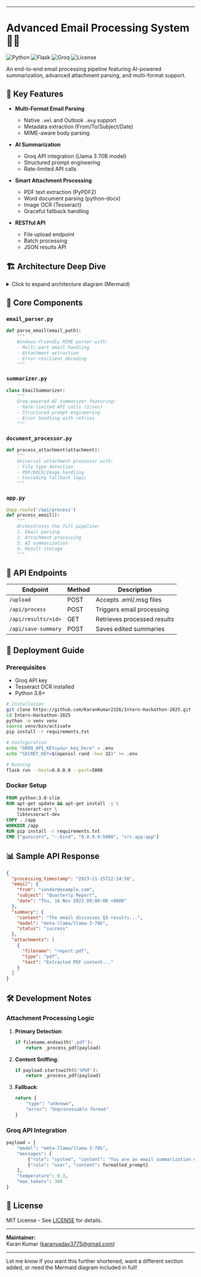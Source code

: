 

---

# Advanced Email Processing System 📧✨

![Python](https://img.shields.io/badge/python-3.8+-blue.svg)
![Flask](https://img.shields.io/badge/flask-2.0+-green.svg)
![Groq](https://img.shields.io/badge/Groq-API-orange)
![License](https://img.shields.io/badge/license-MIT-blue)

An end-to-end email processing pipeline featuring AI-powered summarization, advanced attachment parsing, and multi-format support.

## 🌟 Key Features

- **Multi-Format Email Parsing**
  - Native `.eml` and Outlook `.msg` support
  - Metadata extraction (From/To/Subject/Date)
  - MIME-aware body parsing

- **AI Summarization**
  - Groq API integration (Llama 3 70B model)
  - Structured prompt engineering
  - Rate-limited API calls

- **Smart Attachment Processing**
  - PDF text extraction (PyPDF2)
  - Word document parsing (python-docx)
  - Image OCR (Tesseract)
  - Graceful fallback handling

- **RESTful API**
  - File upload endpoint
  - Batch processing
  - JSON results API

## 🏗️ Architecture Deep Dive

<details>
<summary>Click to expand architecture diagram (Mermaid)</summary>

```mermaid
%% (Diagram unchanged for brevity)
```
</details>

## 📂 Core Components

### `email_parser.py`
```python
def parse_email(email_path):
    """
    Windows-friendly MIME parser with:
    - Multi-part email handling
    - Attachment extraction
    - Error-resilient decoding
    """
```

### `summarizer.py`
```python
class EmailSummarizer:
    """
    Groq-powered AI summarizer featuring:
    - Rate-limited API calls (1/sec)
    - Structured prompt engineering
    - Error handling with retries
    """
```

### `document_processor.py`
```python
def process_attachment(attachment):
    """
    Universal attachment processor with:
    - File type detection
    - PDF/DOCX/Image handling
    - Cascading fallback logic
    """
```

### `app.py`
```python
@app.route('/api/process')
def process_email():
    """
    Orchestrates the full pipeline:
    1. Email parsing
    2. Attachment processing
    3. AI summarization
    4. Result storage
    """
```

## 🔌 API Endpoints

| Endpoint             | Method | Description                   |
|----------------------|--------|-------------------------------|
| `/upload`            | POST   | Accepts .eml/.msg files       |
| `/api/process`       | POST   | Triggers email processing     |
| `/api/results/<id>`  | GET    | Retrieves processed results   |
| `/api/save-summary`  | POST   | Saves edited summaries        |

## 🚀 Deployment Guide

### Prerequisites
- Groq API key
- Tesseract OCR installed
- Python 3.8+

```bash
# Installation
git clone https://github.com/KaranKumar2326/Intern-Hackathon-2025.git
cd Intern-Hackathon-2025
python -m venv venv
source venv/bin/activate
pip install -r requirements.txt

# Configuration
echo "GROQ_API_KEY=your_key_here" > .env
echo "SECRET_KEY=$(openssl rand -hex 32)" >> .env

# Running
flask run --host=0.0.0.0 --port=5000
```

### Docker Setup

```dockerfile
FROM python:3.8-slim
RUN apt-get update && apt-get install -y \
    tesseract-ocr \
    libtesseract-dev
COPY . /app
WORKDIR /app
RUN pip install -r requirements.txt
CMD ["gunicorn", "--bind", "0.0.0.0:5000", "src.app:app"]
```

## 📊 Sample API Response

```json
{
  "processing_timestamp": "2023-11-15T12:34:56",
  "email": {
    "from": "sender@example.com",
    "subject": "Quarterly Report",
    "date": "Thu, 16 Nov 2023 09:00:00 +0000"
  },
  "summary": {
    "content": "The email discusses Q3 results...",
    "model": "meta-llama/llama-3-70b",
    "status": "success"
  },
  "attachments": [
    {
      "filename": "report.pdf",
      "type": "pdf",
      "text": "Extracted PDF content..."
    }
  ]
}
```

## 🛠️ Development Notes

### Attachment Processing Logic

1. **Primary Detection**:
    ```python
    if filename.endswith('.pdf'):
        return _process_pdf(payload)
    ```
2. **Content Sniffing**:
    ```python
    if payload.startswith(b'%PDF'):
        return _process_pdf(payload)
    ```
3. **Fallback**:
    ```python
    return {
        "type": "unknown",
        "error": "Unprocessable format"
    }
    ```

### Groq API Integration

```python
payload = {
    "model": "meta-llama/llama-3-70b",
    "messages": [
        {"role": "system", "content": "You are an email summarization expert"},
        {"role": "user", "content": formatted_prompt}
    ],
    "temperature": 0.3,
    "max_tokens": 300
}
```

## 📜 License

MIT License - See [LICENSE](LICENSE) for details.

---

**Maintainer:**  
Karan Kumar ([karanyadav3775@gmail.com](mailto:karanyadav3775@gmail.com))

---

Let me know if you want this further shortened, want a different section added, or need the Mermaid diagram included in full!
